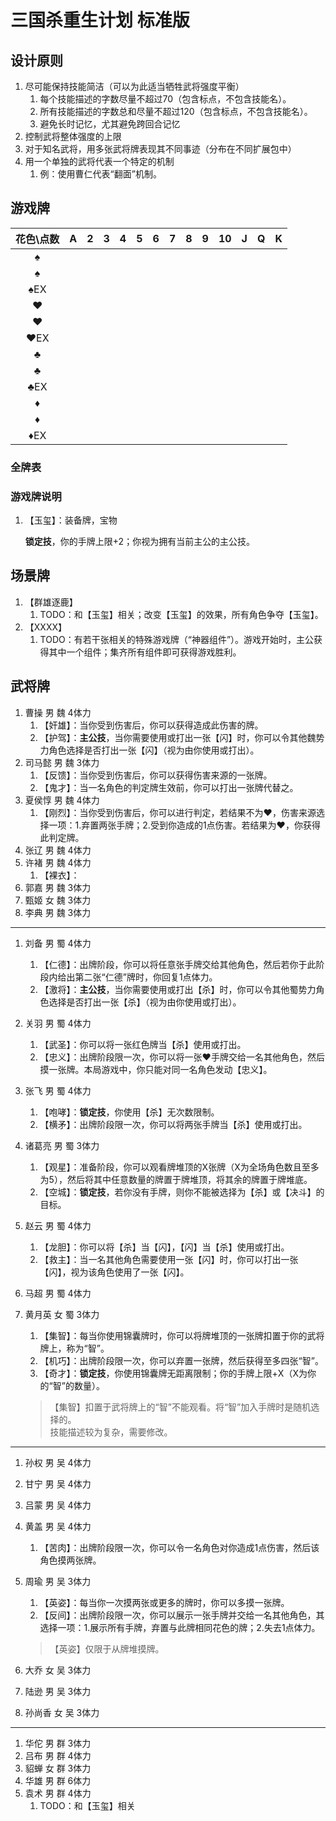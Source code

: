 # 三国杀重生计划 标准版

## 设计原则

1. 尽可能保持技能简洁（可以为此适当牺牲武将强度平衡）
   1. 每个技能描述的字数尽量不超过70（包含标点，不包含技能名）。
   2. 所有技能描述的字数总和尽量不超过120（包含标点，不包含技能名）。
   3. 避免长时记忆，尤其避免跨回合记忆
2. 控制武将整体强度的上限
3. 对于知名武将，用多张武将牌表现其不同事迹（分布在不同扩展包中）
4. 用一个单独的武将代表一个特定的机制
   1. 例：使用曹仁代表“翻面”机制。

## 游戏牌

| 花色\点数 |   A   |   2   |   3   |   4   |   5   |   6   |   7   |   8   |   9   |  10   |   J   |   Q   |   K   |
| :-------: | :---: | :---: | :---: | :---: | :---: | :---: | :---: | :---: | :---: | :---: | :---: | :---: | :---: |
|     ♠     |       |       |       |       |       |       |       |       |       |       |       |       |       |
|     ♠     |       |       |       |       |       |       |       |       |       |       |       |       |       |
|    ♠EX    |       |       |       |       |       |       |       |       |       |       |       |       |       |
|     ♥     |       |       |       |       |       |       |       |       |       |       |       |       |       |
|     ♥     |       |       |       |       |       |       |       |       |       |       |       |       |       |
|    ♥EX    |       |       |       |       |       |       |       |       |       |       |       |       |       |
|     ♣     |       |       |       |       |       |       |       |       |       |       |       |       |       |
|     ♣     |       |       |       |       |       |       |       |       |       |       |       |       |       |
|    ♣EX    |       |       |       |       |       |       |       |       |       |       |       |       |       |
|     ♦     |       |       |       |       |       |       |       |       |       |       |       |       |       |
|     ♦     |       |       |       |       |       |       |       |       |       |       |       |       |       |
|    ♦EX    |       |       |       |       |       |       |       |       |       |       |       |       |       |

### 全牌表

### 游戏牌说明

1. 【玉玺】：装备牌，宝物

    **锁定技**，你的手牌上限+2；你视为拥有当前主公的主公技。

## 场景牌

1. 【群雄逐鹿】
   1. TODO：和【玉玺】相关；改变【玉玺】的效果，所有角色争夺【玉玺】。
2. 【XXXX】
   1. TODO：有若干张相关的特殊游戏牌（“神器组件”）。游戏开始时，主公获得其中一个组件；集齐所有组件即可获得游戏胜利。

## 武将牌

1. 曹操 男 魏 4体力
   1. 【奸雄】：当你受到伤害后，你可以获得造成此伤害的牌。
   2. 【护驾】：**主公技**，当你需要使用或打出一张【闪】时，你可以令其他魏势力角色选择是否打出一张【闪】（视为由你使用或打出）。
2. 司马懿 男 魏 3体力
   1. 【反馈】：当你受到伤害后，你可以获得伤害来源的一张牌。
   2. 【鬼才】：当一名角色的判定牌生效前，你可以打出一张牌代替之。
3. 夏侯惇 男 魏 4体力
   1. 【刚烈】：当你受到伤害后，你可以进行判定，若结果不为♥，伤害来源选择一项：1.弃置两张手牌；2.受到你造成的1点伤害。若结果为♥，你获得此判定牌。
4. 张辽 男 魏 4体力
5. 许褚 男 魏 4体力
   1. 【裸衣】：
6. 郭嘉 男 魏 3体力
7. 甄姬 女 魏 3体力
8. 李典 男 魏 3体力

----

1. 刘备 男 蜀 4体力
   1. 【仁德】：出牌阶段，你可以将任意张手牌交给其他角色，然后若你于此阶段内给出第二张“仁德”牌时，你回复1点体力。
   2. 【激将】：**主公技**，当你需要使用或打出【杀】时，你可以令其他蜀势力角色选择是否打出一张【杀】（视为由你使用或打出）。
2. 关羽 男 蜀 4体力
   1. 【武圣】：你可以将一张红色牌当【杀】使用或打出。
   2. 【忠义】：出牌阶段限一次，你可以将一张♥手牌交给一名其他角色，然后摸一张牌。本局游戏中，你只能对同一名角色发动【忠义】。
3. 张飞 男 蜀 4体力
   1. 【咆哮】：**锁定技**，你使用【杀】无次数限制。
   2. 【横矛】：出牌阶段限一次，你可以将两张手牌当【杀】使用或打出。
4. 诸葛亮 男 蜀 3体力
   1. 【观星】：准备阶段，你可以观看牌堆顶的X张牌（X为全场角色数且至多为5），然后将其中任意数量的牌置于牌堆顶，将其余的牌置于牌堆底。
   2. 【空城】：**锁定技**，若你没有手牌，则你不能被选择为【杀】或【决斗】的目标。
5. 赵云 男 蜀 4体力
   1. 【龙胆】：你可以将【杀】当【闪】，【闪】当【杀】使用或打出。
   2. 【救主】：当一名其他角色需要使用一张【闪】时，你可以打出一张【闪】，视为该角色使用了一张【闪】。
6. 马超 男 蜀 4体力
7. 黄月英 女 蜀 3体力
   1. 【集智】：每当你使用锦囊牌时，你可以将牌堆顶的一张牌扣置于你的武将牌上，称为“智”。
   2. 【机巧】：出牌阶段限一次，你可以弃置一张牌，然后获得至多四张“智”。
   3. 【奇才】：**锁定技**，你使用锦囊牌无距离限制；你的手牌上限+X（X为你的“智”的数量）。

   > 【集智】扣置于武将牌上的“智”不能观看。将“智”加入手牌时是随机选择的。  
   > 技能描述较为复杂，需要修改。

----

1. 孙权 男 吴 4体力
2. 甘宁 男 吴 4体力
3. 吕蒙 男 吴 4体力
4. 黄盖 男 吴 4体力
   1. 【苦肉】：出牌阶段限一次，你可以令一名角色对你造成1点伤害，然后该角色摸两张牌。
5. 周瑜 男 吴 3体力
   1. 【英姿】：每当你一次摸两张或更多的牌时，你可以多摸一张牌。
   2. 【反间】：出牌阶段限一次，你可以展示一张手牌并交给一名其他角色，其选择一项：1.展示所有手牌，弃置与此牌相同花色的牌；2.失去1点体力。

   > 【英姿】仅限于从牌堆摸牌。

6. 大乔 女 吴 3体力
7. 陆逊 男 吴 3体力
8. 孙尚香 女 吴 3体力

----

1. 华佗 男 群 3体力
2. 吕布 男 群 4体力
3. 貂蝉 女 群 3体力
4. 华雄 男 群 6体力
5. 袁术 男 群 4体力
   1. TODO：和【玉玺】相关

